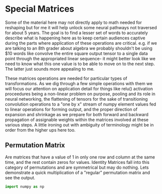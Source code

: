 # Special Matrices
Some of the material here may not directly apply to math needed for reshaping but for me it will help unlock some neural pathways not traversed for about 5 years. The goal is to find a lesser set of words to accurately describe what is happening here as to keep certain audiences captive during the parts where application of these operations are critical. e.g. if we are talking to an 8th grader about algebra we probably shouldn't be using $10 words like convolve the entire square output tensor to a single data point through the appropriated linear sequence- it might better look like we need to know what this one value is to be able to move on to the next step. The latter just sounds more appealing to me.

These matrices operations are needed for particular types of transformations. As we dig through a few simple operations with them we will focus our attention on application detail for things like relu() activation proceedures being a non-linear problem on purpose, pooling and its role in neural networking, the flattening of tensors for the sake of transitioning convolution operations to a "one by x" stream of numpy element values fed to linear operations for forming output, and the proper direction of expansion and shrinkage as we prepare for both forward and backward propagation of assignable weights within the matrices involved at these various steps. A little ironing out with ambiguity of terminology might be in order from the higher ups here too.

## Permutation Matrix

Are matrices that have a value of 1 in only one row and column at the same time, and the rest contain zeros for values. Identity Matrices fall into this category of permutations and are symmetrical but may do nothing. Lets demonstrate a quick multiplication of a "regular" permutation matrix and see the output.

```py
import numpy as np
